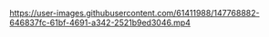 
https://user-images.githubusercontent.com/61411988/147768882-646837fc-61bf-4691-a342-2521b9ed3046.mp4
